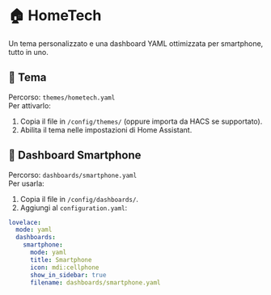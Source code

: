 # 🏠 HomeTech

Un tema personalizzato e una dashboard YAML ottimizzata per smartphone, tutto in uno.

## 🎨 Tema

Percorso: `themes/hometech.yaml`  
Per attivarlo:
1. Copia il file in `/config/themes/` (oppure importa da HACS se supportato).
2. Abilita il tema nelle impostazioni di Home Assistant.

## 📱 Dashboard Smartphone

Percorso: `dashboards/smartphone.yaml`  
Per usarla:
1. Copia il file in `/config/dashboards/`.
2. Aggiungi al `configuration.yaml`:

```yaml
lovelace:
  mode: yaml
  dashboards:
    smartphone:
      mode: yaml
      title: Smartphone
      icon: mdi:cellphone
      show_in_sidebar: true
      filename: dashboards/smartphone.yaml
